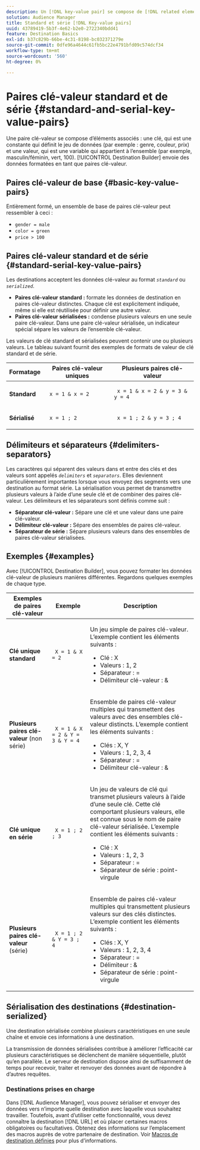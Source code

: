```yaml
---
description: Un [!DNL key-value pair] se compose de [!DNL related elements]. Une clé, qui est une constante qui définit le jeu de données (par exemple, le genre, la couleur, le prix) et une valeur, qui est une variable appartenant à l’ensemble (par exemple, mâle/femelle, vert, 100). Le créateur de destinations envoie des données formatées en tant que paires clé-valeur.
solution: Audience Manager
title: Standard et série [!DNL Key-value pairs]
uuid: 43789419-5b3f-4e62-b2e0-2722340bdd41
feature: Destination Basics
exl-id: b37c829b-66be-4c31-8198-bc032371279e
source-git-commit: 0dfe96a4644c61fb5bc22e4791bfd09c574dcf34
workflow-type: tm+mt
source-wordcount: '560'
ht-degree: 0%

---
```


# Paires clé-valeur standard et de série {#standard-and-serial-key-value-pairs}

Une paire clé-valeur se compose d’éléments associés : une clé, qui est une constante qui définit le jeu de données (par exemple : genre, couleur, prix) et une valeur, qui est une variable qui appartient à l’ensemble (par exemple, masculin/féminin, vert, 100). [!UICONTROL Destination Builder] envoie des données formatées en tant que paires clé-valeur.

## Paires clé-valeur de base {#basic-key-value-pairs}

Entièrement formé, un ensemble de base de paires clé-valeur peut ressembler à ceci :

* `gender = male`
* `color = green`
* `price > 100`

## Paires clé-valeur standard et de série {#standard-serial-key-value-pairs}

Les destinations acceptent les données clé-valeur au format *`standard`* ou *`serialized`*.

* **Paires clé-valeur standard :** formate les données de destination en paires clé-valeur distinctes. Chaque clé est explicitement indiquée, même si elle est réutilisée pour définir une autre valeur.
* **Paires clé-valeur sérialisées :** condense plusieurs valeurs en une seule paire clé-valeur. Dans une paire clé-valeur sérialisée, un indicateur spécial sépare les valeurs de l’ensemble clé-valeur.

Les valeurs de clé standard et sérialisées peuvent contenir une ou plusieurs valeurs. Le tableau suivant fournit des exemples de formats de valeur de clé standard et de série.

<table id="table_7895B1E800934117A19A96380F0CF91B"> 
 <thead> 
  <tr> 
   <th colname="col1" class="entry"> Formatage </th>
   <th colname="col2" class="entry"> Paires clé-valeur uniques </th>
   <th colname="col3" class="entry"> Plusieurs paires clé-valeur </th>
  </tr>
 </thead>
 <tbody> 
  <tr> 
   <td colname="col1"> <p> <b>Standard</b> </p> </td>
   <td colname="col2"> <p> <code> x = 1 &amp; x = 2 </code> </p> </td>
   <td colname="col3"> <p> <code> x = 1 &amp; x = 2 &amp; y = 3 &amp; y = 4 </code> </p> </td>
  </tr>
  <tr> 
   <td colname="col1"> <p> <b>Sérialisé</b> </p> </td> 
   <td colname="col2"> <p> <code> x = 1 ; 2 </code> </p> </td> 
   <td colname="col3"> <p> <code> x = 1 ; 2 &amp; y = 3 ; 4 </code> </p> </td>
  </tr>
 </tbody>
</table>

## Délimiteurs et séparateurs {#delimiters-separators}

Les caractères qui séparent des valeurs dans et entre des clés et des valeurs sont appelés *`delimiters`* et *`separators`*. Elles deviennent particulièrement importantes lorsque vous envoyez des segments vers une destination au format série. La sérialisation vous permet de transmettre plusieurs valeurs à l’aide d’une seule clé et de combiner des paires clé-valeur. Les délimiteurs et les séparateurs sont définis comme suit :

* **Séparateur clé-valeur :** Sépare une clé et une valeur dans une paire clé-valeur.
* **Délimiteur clé-valeur :** Sépare des ensembles de paires clé-valeur.
* **Séparateur de série :** Sépare plusieurs valeurs dans des ensembles de paires clé-valeur sérialisées.

## Exemples {#examples}

Avec [!UICONTROL Destination Builder], vous pouvez formater les données clé-valeur de plusieurs manières différentes. Regardons quelques exemples de chaque type.

<table id="table_C2FBDC887C8C4CC88B1B2A7CF8E2795F"> 
 <thead> 
  <tr> 
   <th colname="col1" class="entry"> Exemples de paires clé-valeur </th> 
   <th colname="col2" class="entry"> Exemple </th> 
   <th colname="col3" class="entry"> Description </th> 
  </tr> 
 </thead>
 <tbody> 
  <tr> 
   <td colname="col1"> <p> <b>Clé unique standard</b> </p> </td> 
   <td colname="col2"> <p> <code> X = 1 &amp; X = 2 </code> </p> </td> 
   <td colname="col3"> <p>Un jeu simple de paires clé-valeur. L’exemple contient les éléments suivants : </p> 
    <ul id="ul_28C0CB005B264373926CA5D7418EE845"> 
     <li id="li_B6D300DBA9064F0BA743BA9B04339511">Clé : X </li> 
     <li id="li_9A1C98D5C9124FF1B4F032668576C03A">Valeurs : 1, 2 </li> 
     <li id="li_1D2828328E554176846C94F6140C0CBF">Séparateur : = </li> 
     <li id="li_0C6A70A0D9534611ACC98A0FD3693587">Délimiteur clé-valeur : &amp; </li> 
    </ul> </td> 
  </tr> 
  <tr> 
   <td colname="col1"> <p> <b>Plusieurs paires clé-valeur</b> (non série) </p> </td> 
   <td colname="col2"> <p> <code> X = 1 &amp; X = 2 &amp; Y = 3 &amp; Y = 4 </code> </p> </td> 
   <td colname="col3"> <p>Ensemble de paires clé-valeur multiples qui transmettent des valeurs avec des ensembles clé-valeur distincts. L’exemple contient les éléments suivants : </p> 
    <ul id="ul_7FB22A43B435463D9F209067FF2C3619"> 
     <li id="li_7487657F6C2F48F5A4C4C9F9E8FB3B4B">Clés : X, Y </li> 
     <li id="li_B828CF81DAB8443FBB2EDF6538A63B3C">Valeurs : 1, 2, 3, 4 </li> 
     <li id="li_EA4C95F6C93D435EB79237E38CE6F011">Séparateur : = </li> 
     <li id="li_45984AE2B581498299054BA5276D461D">Délimiteur clé-valeur : &amp; </li> 
    </ul> </td> 
  </tr> 
  <tr> 
   <td colname="col1"> <p> <b>Clé unique en série</b> </p> </td> 
   <td colname="col2"> <p> <code> X = 1 ; 2 ; 3 </code> </p> </td> 
   <td colname="col3"> <p>Un jeu de valeurs de clé qui transmet plusieurs valeurs à l’aide d’une seule clé. Cette clé comportant plusieurs valeurs, elle est connue sous le nom de paire clé-valeur sérialisée. L’exemple contient les éléments suivants : </p> 
    <ul id="ul_69C4C662B9BD4F77BB940D921B316CCF"> 
     <li id="li_718BEC527E69417C9F88D3DBD3357A28">Clé : X </li> 
     <li id="li_659DCBBFB4024AC2B9C4E74D2A86648D">Valeurs : 1, 2, 3 </li> 
     <li id="li_9A890233C6F84085A7BD5EA4D044E3CC">Séparateur : = </li> 
     <li id="li_AFC0426EA6044F8BAFD915FCB3808FBA">Séparateur de série : point-virgule </li> 
    </ul> </td> 
  </tr> 
  <tr> 
   <td colname="col1"> <p> <b>Plusieurs paires clé-valeur</b> (série) </p> </td> 
   <td colname="col2"> <p> <code> X = 1 ; 2 &amp; Y = 3 ; 4 </code> </p> </td> 
   <td colname="col3"> <p>Ensemble de paires clé-valeur multiples qui transmettent plusieurs valeurs sur des clés distinctes. L’exemple contient les éléments suivants : </p> 
    <ul id="ul_CB50133B2E944818B9F2A0586EF69774"> 
     <li id="li_FD3D7ECC2BF046E99B1ED0B73EFE341F">Clés : X, Y </li> 
     <li id="li_2BADC98C4CE74BBBBA1DC446D24615AC">Valeurs : 1, 2, 3, 4 </li> 
     <li id="li_4125435175AD4A43A44B980B28F32364">Séparateur : = </li> 
     <li id="li_48CFC279B2514F4FB2935B05FC7F287A">Délimiteur : &amp; </li> 
     <li id="li_576C731F2FAF47FD92F55345CD6D36A0">Séparateur de série : point-virgule </li> 
    </ul> </td> 
  </tr> 
 </tbody> 
</table>

## Sérialisation des destinations {#destination-serialized}

Une destination sérialisée combine plusieurs caractéristiques en une seule chaîne et envoie ces informations à une destination.

<!-- c_dest_serialized.xml -->

La transmission de données sérialisées contribue à améliorer l’efficacité car plusieurs caractéristiques se déclenchent de manière séquentielle, plutôt qu’en parallèle. Le serveur de destination dispose ainsi de suffisamment de temps pour recevoir, traiter et renvoyer des données avant de répondre à d’autres requêtes.

### Destinations prises en charge

Dans [!DNL Audience Manager], vous pouvez sérialiser et envoyer des données vers n’importe quelle destination avec laquelle vous souhaitez travailler. Toutefois, avant d’utiliser cette fonctionnalité, vous devez connaître la destination [!DNL URL] et où placer certaines macros obligatoires ou facultatives. Obtenez des informations sur l’emplacement des macros auprès de votre partenaire de destination. Voir [Macros de destination définies](../../features/destinations/destination-macros.md#destination-macros-defined) pour plus d’informations.
